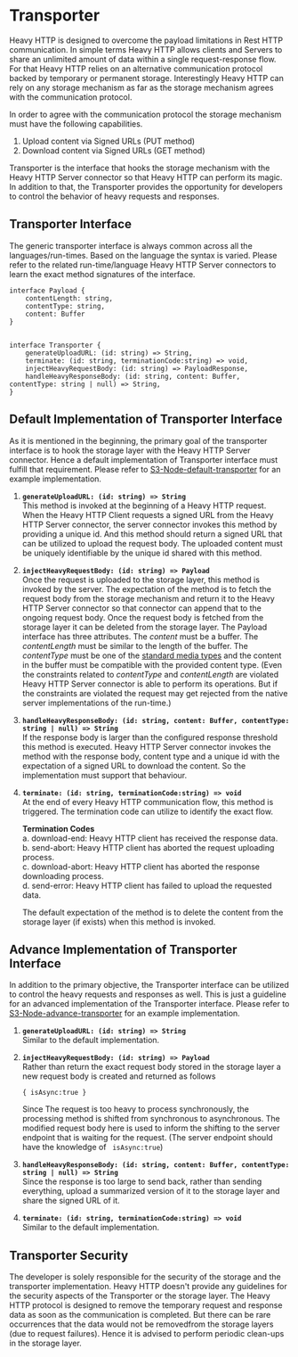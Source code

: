 # Transporter

Heavy HTTP is designed to overcome the payload limitations in Rest HTTP communication. In simple terms Heavy HTTP allows clients and Servers to share an unlimited amount of data within a single request-response flow. For that Heavy HTTP relies on an alternative communication protocol backed by temporary or permanent storage. Interestingly Heavy HTTP can rely on any storage mechanism as far as the storage mechanism agrees with the communication protocol. 

In order to agree with the communication protocol the storage mechanism must have the following capabilities. 

1. Upload content via Signed URLs (PUT method)
2. Download content via Signed URLs (GET method)

Transporter is the interface that hooks the storage mechanism with the Heavy HTTP Server connector so that Heavy HTTP can perform its magic. In addition to that, the Transporter provides the opportunity for developers to control the behavior of heavy requests and responses. 


## Transporter Interface 

 The generic transporter interface is always common across all the languages/run-times. Based on the language the syntax is varied. Please refer to the related run-time/language Heavy HTTP Server connectors to learn the exact method signatures of the interface. 

	
    interface Payload {
        contentLength: string,
        contentType: string,
        content: Buffer
    }


    interface Transporter {
        generateUploadURL: (id: string) => String,
        terminate: (id: string, terminationCode:string) => void,
        injectHeavyRequestBody: (id: string) => PayloadResponse,
        handleHeavyResponseBody: (id: string, content: Buffer, contentType: string | null) => String,
    }

	

## Default Implementation of Transporter Interface 

As it is mentioned in the beginning, the primary goal of the transporter interface is to hook the storage layer with the Heavy HTTP Server connector. Hence a default implementation of Transporter interface must fulfill that requirement. Please refer to [S3-Node-default-transporter](https://github.com/Heavy-HTTP/transporters/blob/main/S3/S3-Node-default-transporter.js) for an example implementation.


1. **`generateUploadURL: (id: string) => String`**\
    This method is invoked at the beginning of a Heavy HTTP request. When the Heavy HTTP Client requests a signed URL from the Heavy HTTP Server connector, the server connector invokes this method by providing a unique id. And this method should return a signed URL that can be utilized to upload the request body. The uploaded content must be uniquely identifiable by the unique id shared with this method. 

2. **`injectHeavyRequestBody: (id: string) => Payload`**\
    Once the request is uploaded to the storage layer, this method is invoked by the server. The expectation of the method is to fetch the request body from the storage mechanism and return it to the Heavy HTTP Server connector so that connector can append that to the ongoing request body. Once the request body is fetched from the storage layer it can be deleted from the storage layer. The Payload interface has three attributes. The *content* must be a buffer. The *contentLength* must be similar to the length of the buffer. The *contentType* must be one of the [standard media types](https://www.iana.org/assignments/media-types/media-types.xhtml) and the content in the buffer must be compatible with the provided content type. (Even the constraints related to *contentType* and *contentLength* are violated Heavy HTTP Server connector is able to perform its operations. But if the constraints are violated the request may get rejected from the native server implementations of the run-time.)

3. **`handleHeavyResponseBody: (id: string, content: Buffer, contentType: string | null) => String`**\
    If the response body is larger than the configured response threshold this method is executed. Heavy HTTP Server connector invokes the method with the response body, content type and a unique id with the expectation of a signed URL to download the content. So the implementation must support that behaviour.

4. **`terminate: (id: string, terminationCode:string) => void`**\
    At the end of every Heavy HTTP communication flow, this method is triggered. The termination code can utilize to identify the exact flow. 
    
    **Termination Codes**\
    a. download-end: Heavy HTTP client has received the response data.\
    b. send-abort: Heavy HTTP client has aborted the request uploading process.\
    c. download-abort: Heavy HTTP client has aborted the response downloading process.\
    d. send-error: Heavy HTTP client has failed to upload the requested data.

    The default expectation of the method is to delete the content from the storage layer (if exists) when this method is invoked.


## Advance Implementation of Transporter Interface 

In addition to the primary objective, the Transporter interface can be utilized to control the heavy requests and responses as well. This is just a guideline for an advanced implementation of the Transporter interface. Please refer to [S3-Node-advance-transporter](https://github.com/Heavy-HTTP/transporters/blob/main/S3/S3-Node-advance-transporter.js) for an example implementation.

1. **`generateUploadURL: (id: string) => String`**\
    Similar to the default implementation.

2. **`injectHeavyRequestBody: (id: string) => Payload`**\
    Rather than return the exact request body stored in the storage layer a new request body is created and returned as follows
    ```
    { isAsync:true }
    ```
    Since The request is too heavy to process synchronously, the processing method is shifted from synchronous to asynchronous. The modified request body here is used to inform the shifting to the server endpoint that is waiting for the request. (The server endpoint should have the knowledge of ``` isAsync:true```)

3. **`handleHeavyResponseBody: (id: string, content: Buffer, contentType: string | null) => String`**\
    Since the response is too large to send back, rather than sending everything, upload a summarized version of it to the storage layer and share the signed URL of it. 

4. **`terminate: (id: string, terminationCode:string) => void`**\
    Similar to the default implementation.


## Transporter Security
The developer is solely responsible for the security of the storage and the transporter implementation. Heavy HTTP doesn't provide any guidelines for the security aspects of the Transporter or the storage layer. The Heavy HTTP protocol is designed to remove the temporary request and response data as soon as the communication is completed. But there can be rare occurrences that the data would not be removedfrom the storage layers (due to request failures). Hence it is advised to perform periodic clean-ups in the storage layer. 